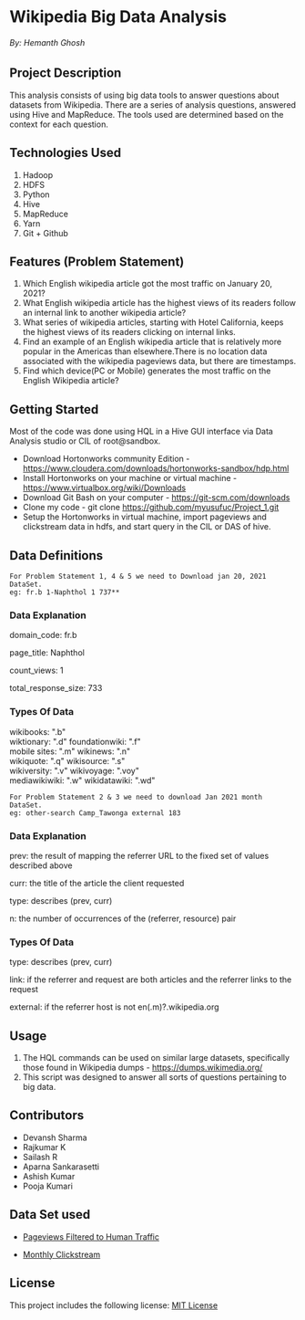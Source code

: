 # Wikipedia Big Data Analysis
###### By: Hemanth Ghosh

## Project Description

This analysis consists of using big data tools to answer questions about datasets from Wikipedia. There are a series of analysis questions, answered using Hive and MapReduce. The tools used are determined based on the context for each question.

## Technologies Used

1.  Hadoop
2.  HDFS
3.  Python
4.  Hive
5.  MapReduce
6.  Yarn
7.  Git + Github

## Features (Problem Statement)

1. Which English wikipedia article got the most traffic on January 20, 2021? 
2. What English wikipedia article has the highest views of its readers follow an internal link to another wikipedia article?
3. What series of wikipedia articles, starting with Hotel California, keeps the highest views of its readers clicking on internal links.
4. Find an example of an English wikipedia article that is relatively more popular in the Americas than elsewhere.There is no location data associated with the wikipedia pageviews    data, but there are timestamps. 
5. Find which device(PC or Mobile) generates the most traffic on the English Wikipedia article?



## Getting Started

Most of the code was done using HQL in a Hive GUI interface via Data Analysis studio or CIL of root@sandbox.

* Download Hortonworks community Edition -https://www.cloudera.com/downloads/hortonworks-sandbox/hdp.html
* Install Hortonworks on your machine or virtual machine - https://www.virtualbox.org/wiki/Downloads
* Download Git Bash on your computer - https://git-scm.com/downloads
* Clone my code - git clone https://github.com/myusufuc/Project_1.git
* Setup the Hortonworks in virtual machine, import pageviews and clickstream data in hdfs, and start query in the CIL or DAS of hive.
## Data Definitions

    For Problem Statement 1, 4 & 5 we need to Download jan 20, 2021 DataSet.
    eg: fr.b 1-Naphthol 1 737**

### Data Explanation

domain_code: fr.b

page_title: Naphthol

count_views: 1

total_response_size: 733

### Types Of Data

wikibooks: ".b"         
wiktionary: ".d" 
foundationwiki: ".f"         
mobile sites: ".m" 
wikinews: ".n"          
wikiquote: ".q"
wikisource: ".s"         
wikiversity: ".v" 
wikivoyage: ".voy"       
mediawikiwiki: ".w" 
wikidatawiki: ".wd" 

    For Problem Statement 2 & 3 we need to download Jan 2021 month DataSet.
    eg: other-search Camp_Tawonga external 183

### Data Explanation

prev: the result of mapping the referrer URL to the fixed set of values described above

curr: the title of the article the client requested

type: describes (prev, curr)

n: the number of occurrences of the (referrer, resource) pair

### Types Of Data

type: describes (prev, curr)

link: if the referrer and request are both articles and the referrer links to the request

external: if the referrer host is not en(.m)?.wikipedia.org
   

## Usage

1. The HQL commands can be used on similar large datasets, specifically those found in Wikipedia dumps - https://dumps.wikimedia.org/
2. This script was designed to answer all sorts of questions pertaining to big data.

## Contributors

* Devansh Sharma
* Rajkumar K
* Sailash R
* Aparna Sankarasetti
* Ashish Kumar
* Pooja Kumari


## Data Set used

* [Pageviews Filtered to Human Traffic](https://wikitech.wikimedia.org/wiki/Analytics/Data_Lake/Traffic/Pageviews)
    
* [Monthly Clickstream](https://meta.wikimedia.org/wiki/Research:Wikipedia_clickstream)

## License
This project includes the following license:
[MIT License](https://github.com/git/git-scm.com/blob/main/MIT-LICENSE.txt)
